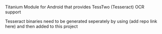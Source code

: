 Titanium Module for Android that provides TessTwo (Tesseract) OCR support

Tesseract binaries need to be generated seperately by using (add repo link here) and then added to this project
